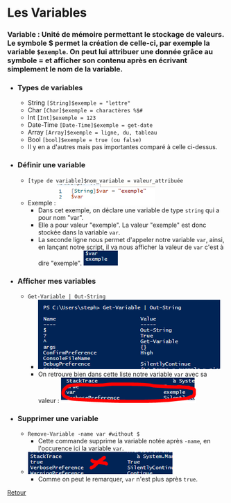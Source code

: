 # Les Variables   

### Variable : Unité de mémoire permettant le stockage de valeurs. Le symbole $ permet la création de celle-ci, par exemple la variable ```$exemple```. On peut lui attribuer une donnée grâce au symbole = et afficher son contenu après en écrivant simplement le nom de la variable.   

- ### Types de variables   
    - String ```[String]$exemple = "lettre"```  
    - Char ```[Char]$exemple = charactères %$#```
    - Int ```[Int]$exemple = 123```
    - Date-Time ```[Date-Time]$exemple = get-date```
    - Array ```[Array]$exemple = ligne, du, tableau```
    - Bool ```[bool]$exemple = true (ou false)```
    - Il y en a d'autres mais pas importantes comparé à celle ci-dessus.   

- ### Définir une variable   
    - ```[type de variable]$nom_variable = valeur_attribuée```   
    - Exemple : ![exemple var](Images/var_exemple.PNG)   
        - Dans cet exemple, on déclare une variable de type ``string`` qui a pour nom "var".   
        - Elle a pour valeur "exemple". La valeur "exemple" est donc stockée dans la variable ``var``.   
        - La seconde ligne nous permet d'appeler notre variable ``var``, ainsi, en lançant notre script, il va nous afficher la valeur de ``var`` c'est à dire "exemple". ![affichage var](Images/affichage_var.PNG)   
- ### Afficher mes variables   
    - ``Get-Variable | Out-String``   
        - ![afficher variables](Images/afficher_mes_var.PNG)   
        - On retrouve bien dans cette liste notre variable ``var`` avec sa valeur : ![ma variable var](Images/voir_ma_variable_var.PNG)   
- ### Supprimer une variable   
    - ``Remove-Variable -name var #without $``   
        - Cette commande supprime la variable notée après ``-name``, en l'occurence ici la variable ``var``.   
    - ![var est supprimé](Images/var_deleted.PNG)   
        - Comme on peut le remarquer, ``var`` n'est plus après ``true``.   


[Retour](https://github.com/taobourmaud/Linux_dossier/blob/main/script.md)
